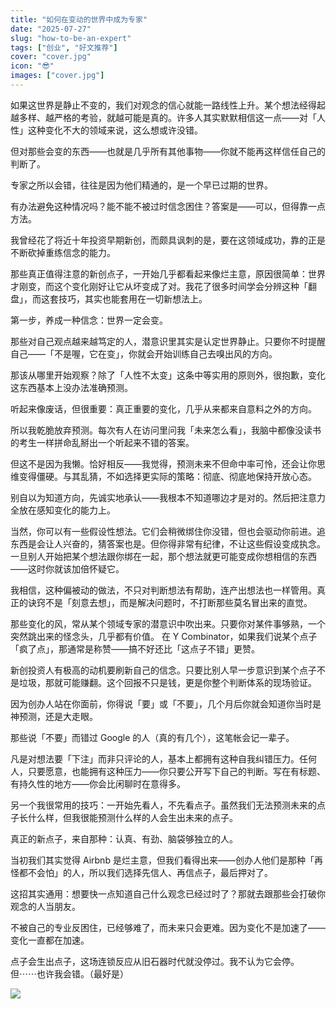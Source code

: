 ```yaml
---
title: "如何在变动的世界中成为专家"
date: "2025-07-27"
slug: "how-to-be-an-expert"
tags: ["创业", "好文推荐"]
cover: "cover.jpg"
icon: "😎"
images: ["cover.jpg"]
---
```

如果这世界是静止不变的，我们对观念的信心就能一路线性上升。某个想法经得起越多样、越严格的考验，就越可能是真的。许多人其实默默相信这一点——对「人性」这种变化不大的领域来说，这么想或许没错。



但对那些会变的东西——也就是几乎所有其他事物——你就不能再这样信任自己的判断了。



专家之所以会错，往往是因为他们精通的，是一个早已过期的世界。



有办法避免这种情况吗？能不能不被过时信念困住？答案是——可以，但得靠一点方法。



我曾经花了将近十年投资早期新创，而颇具讽刺的是，要在这领域成功，靠的正是不断砍掉重练信念的能力。



那些真正值得注意的新创点子，一开始几乎都看起来像烂主意，原因很简单：世界才刚变，而这个变化刚好让它从坏变成了对。我花了很多时间学会分辨这种「翻盘」，而这套技巧，其实也能套用在一切新想法上。



第一步，养成一种信念：世界一定会变。



那些对自己观点越来越笃定的人，潜意识里其实是认定世界静止。只要你不时提醒自己——「不是喔，它在变」，你就会开始训练自己去嗅出风的方向。



那该从哪里开始观察？除了「人性不太变」这条中等实用的原则外，很抱歉，变化这东西基本上没办法准确预测。



听起来像废话，但很重要：真正重要的变化，几乎从来都来自意料之外的方向。



所以我乾脆放弃预测。每次有人在访问里问我「未来怎么看」，我脑中都像没读书的考生一样拼命乱掰出一个听起来不错的答案。



但这不是因为我懒。恰好相反——我觉得，预测未来不但命中率可怜，还会让你思维变得僵硬。与其乱猜，不如选择更实际的策略：彻底、彻底地保持开放心态。



别自以为知道方向，先诚实地承认——我根本不知道哪边才是对的。然后把注意力全放在感知变化的能力上。



当然，你可以有一些假设性想法。它们会稍微绑住你没错，但也会驱动你前进。追东西是会让人兴奋的，猜答案也是。但你得非常有纪律，不让这些假设变成执念。
一旦别人开始把某个想法跟你绑在一起，那个想法就更可能变成你想相信的东西——这时你就该加倍怀疑它。



我相信，这种偏被动的做法，不只对判断想法有帮助，连产出想法也一样管用。真正的诀窍不是「刻意去想」，而是解决问题时，不打断那些莫名冒出来的直觉。



那些变化的风，常从某个领域专家的潜意识中吹出来。只要你对某件事够熟，一个突然跳出来的怪念头，几乎都有价值。
在 Y Combinator，如果我们说某个点子「疯了点」，那通常是称赞——搞不好还比「这点子不错」更赞。



新创投资人有极高的动机要刷新自己的信念。只要比别人早一步意识到某个点子不是垃圾，那就可能赚翻。这个回报不只是钱，更是你整个判断体系的现场验证。



因为创办人站在你面前，你得说「要」或「不要」，几个月后你就会知道你当时是神预测，还是大走眼。



那些说「不要」而错过 Google 的人（真的有几个），这笔帐会记一辈子。



凡是对想法要「下注」而非只评论的人，基本上都拥有这种自我纠错压力。任何人，只要愿意，也能拥有这种压力——你只要公开写下自己的判断。写在有标题、有持久性的地方——你会比闲聊时在意得多。



另一个我很常用的技巧：一开始先看人，不先看点子。虽然我们无法预测未来的点子长什么样，但我很能预测什么样的人会生出未来的点子。



真正的新点子，来自那种：认真、有劲、脑袋够独立的人。



当初我们其实觉得 Airbnb 是烂主意，但我们看得出来——创办人他们是那种「再怪都不会怕」的人，所以我们选择先信人、再信点子，最后押对了。



这招其实通用：想要快一点知道自己什么观念已经过时了？那就去跟那些会打破你观念的人当朋友。



不被自己的专业反困住，已经够难了，而未来只会更难。因为变化不是加速了——变化一直都在加速。



点子会生出点子，这场连锁反应从旧石器时代就没停过。我不认为它会停。
但⋯⋯也许我会错。（最好是）




![](https://prod-files-secure.s3.us-west-2.amazonaws.com/112d0858-5090-4d34-a606-b75eb8d65fd2/46476355-9cf3-4e99-9b7a-3531bc426380/1000202064.png?X-Amz-Algorithm=AWS4-HMAC-SHA256&X-Amz-Content-Sha256=UNSIGNED-PAYLOAD&X-Amz-Credential=ASIAZI2LB466R77XGB75%2F20250802%2Fus-west-2%2Fs3%2Faws4_request&X-Amz-Date=20250802T141244Z&X-Amz-Expires=3600&X-Amz-Security-Token=IQoJb3JpZ2luX2VjENn%2F%2F%2F%2F%2F%2F%2F%2F%2F%2FwEaCXVzLXdlc3QtMiJHMEUCIG1ji5F7GiFP1j%2B7avdNq2MIN1BiXySfYYApsZPqsGNtAiEA5BVQQ6hHlhHPWvk3VEOS%2BwkIxHUjaGxB8oyqBUSduf0q%2FwMIEhAAGgw2Mzc0MjMxODM4MDUiDCX%2B3mZz3CoTWu6GcircA3le0OzA5Y0e7Zi%2BB9JerO90Qd%2FpxMpBh4bZbU%2FWT63Pf3tirB4QHLEOmeZ2lqyJj%2B%2Bp5GXD6mgBKifLEa3KmQPzlPkB1NdpQd3O8Agyy8lz7%2FYCZph45q8BuAmicVKi4ZLqTpQ%2Fi4HM%2FYCYuqVmfCn61ZpDyHjm2%2BXrOzabXeAczcc%2BppODGPuMar3pxngk8kTTYDJoYGl9rS5QRVl%2F4wBG0Azn1utHVZTH7K7hUmPahDv%2BW3R3WZwTAFMTH5WBHuljXNQLHu41MO5iBaoMN%2Bwt8C%2FYPip0vmqpoaJqH9vWURT%2Bn9d3O9%2FWHgg8prYoMHD5nSEsJrgkIncr1g4A%2BeWQnToNq%2BL%2FtvesVrU8l%2B1fqlF9okInwwa%2FH5836qAyw230iX1H8UgGHPIK4u41Sv4k65qBwGbgIdS%2BavJIuwpReQhNZgmsmuLwNfpj3WzJfWRb1HufngUYf3emhLEw5vzJvMvSVw3bCHS2vMDXcMAf4iAG21%2FQeg9UYJm%2F6n79GAL%2FZ4WuSAlo%2FSxbWgJiNxaCQphqVJVRuR3MacP8BSEQHgM%2FhfOibuVNl0RkAtqhqSkiCK2SVvHvHb0VjbXxx2yPguwji1yx07cJYrgYjI9FemLKVp%2FQrpV7rEQcMNqlt8QGOqUB4LFqWlJSmZFYFSJhD4Blo%2Fhu95BD%2F5L%2BxbVDRtQ8R5uNqQqmlkTsj9%2F9nSx8ZmO57JhO4fgD%2FVofGunqSPnm7nOLSiEcqyS%2FcwRbkfho7qFgOJbJNC69ELnCvjnwVdFt%2BjeCNWSF7eeNMQ03B1o9oMBoxG0UcjK0ntSJ7qiN%2FWOGZWHeFBQ4DZrV99WLJNrETlY9xu8puzgrneT%2FkoWcoT152d7k&X-Amz-Signature=b534d51b027035482c274f1ae6f1a47368d576c9e87197ca3e5a99687fb2946d&X-Amz-SignedHeaders=host&x-amz-checksum-mode=ENABLED&x-id=GetObject)

